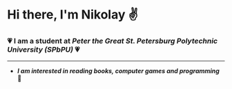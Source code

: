 # Hi there, I'm Nikolay :v:
### :heartpulse: I am a student at *Peter the Great St. Petersburg Polytechnic University (SPbPU)* :heartpulse:
____
 + ***I am interested in reading books, computer games and programming*** :runner:
